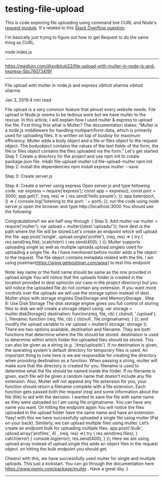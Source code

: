 # testing-file-upload

This is code exploring file uploading using command line CURL and Node's [request module](https://github.com/request/request). It's related to this [Stack Overflow question](http://stackoverflow.com/questions/28245729/what-is-the-equivalent-of-curl-upload-file-in-node-request).

I'm basically just trying to figure out how to get Request to do the same thing as CURL.

node index.js


_________________________________________________________________________________________________________________________________

https://medium.com/@svibhuti22/file-upload-with-multer-in-node-js-and-express-5bc76073419f

_________________________________________________________________________________________________________________________________

File upload with multer in node.js and express
vibhuti sharma
vibhuti sharma

Jan 3, 2019·4 min read





File upload is a very common feature that almost every website needs. File upload in Node.js seems to be tedious work but we have multer to the rescue.
In this article, I will explain how I used multer & express to upload the file.
First thing first what is Multer?
The documentation states:
“Multer is a node.js middleware for handling multipart/form-data, which is primarily used for uploading files. It is written on top of busboy for maximum efficiency. Multer adds a body object and a file or files object to the request object. The bodyobject contains the values of the text fields of the form, the file or files object contains the files uploaded via the form.”
Let's get started
Step 1: Create a directory for the project and use npm init to create package.json file.
mkdir file-upload-multer
cd file-upload-multer
npm init
Step 2: Install the dependencies
npm install express multer --save

Step 3: Create server.js

Step 4: Create a server using express
Open server.js and type following code.
var express = require(‘express’);
const app = express();
const port = 3000;
app.get(‘/’, (req, res) => {
    res.send(‘hello people’);
});
app.listen(port, () => {
    console.log(‘listening to the port: ‘ + port);
});
run the code using
node server.js
open the browser and type http://localhost:3000
You should see the following:

Congratulations!! we are half way through :)
Step 5: Add multer
var multer = require('multer');
var upload = multer({dest:'uploads/'});
here dest is the path where the file will be stored.Let's create an endpoint which will upload the file.
app.post('/single', upload.single('profile'), (req, res) => {
  try {
    res.send(req.file);
  }catch(err) {
    res.send(400);
  }
});
Multer supports uploading single as well as multiple uploads.upload.singleis used for uploading a single file. As I have mentioned before multer adds a file object to the request. The file object contains metadata related with the file.
I am using postman(https://www.getpostman.com/apps] to test this endpoint

Note: key name or the field name should be same as the one provided in upload.single
You will notice that the uploads folder is created in the location provided in dest option(in our case in the project directory) but you will notice the uploaded file do not contain any extension. If you want more controls over the uploads we will use the storage option instead of dest . Multer ships with storage engines DiskStorage and MemoryStorage .
Step 6: Use Disk Storage
The disk storage engine gives you full control of storing files to disk.we will create a storage object using:
var storage = multer.diskStorage({
    destination: function(req, file, cb) {
        cb(null, './upload');
     },
    filename: function (req, file, cb) {
        cb(null , file.originalname);
    }
});
and modify the upload variable to
var upload = multer({ storage: storage })
There are two options available, destination and filename. They are both functions that determine where the file should be stored.
destination is used to determine within which folder the uploaded files should be stored. This can also be given as a string (e.g. '/tmp/uploads'). If no destination is given, the operating system's default directory for temporary files is used. An important thing to note here is we are responsible for creating the directory when providing destination as a function. When passing a string, multer will make sure that the directory is created for you.
filename is used to determine what the file should be named inside the folder. If no filename is given, each file will be given a random name that doesn't include any file extension. Also, Multer will not append any file extension for you, your function should return a filename complete with a file extension.
Each function gets passed both the request (req) and some information about the file (file) to aid with the decision. I wanted to save the file with same name as they were uploaded so I am using file.originalname. You can have any name you want. On hitting the endpoint again You will notice the files uploaded in the upload folder have the same name and have an extension.
Yaay! with this we have successfully uploaded a single file using multer (Pat on your back).
Similarly, we can upload multiple files using multer. Let’s create an endpoint
bulk for uploading multiple files.
app.post('/bulk', upload.array('profiles', 4) , (req, res) =>{
    try {
        res.send(req.files);
    } catch(error) {
          console.log(error);
           res.send(400);
    }
});
Here we are using upload.array instead of upload.single this adds an object files in the request object.
on hitting the bulk endpoint you should get.

Cheers! with this, we have successfully used multer for single and multiple uploads.
This just a kickstart. You can go through the documentation here https://www.npmjs.com/package/multer .
Have a great day :)
_________________________________________________________________________________________________________________________________

























